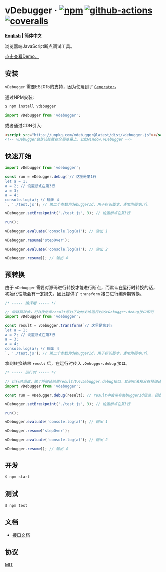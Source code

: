 # vDebugger &middot; [![npm](https://img.shields.io/npm/v/vdebugger.svg?style=flat-square)](https://www.npmjs.com/package/vdebugger) [![github-actions](https://img.shields.io/github/workflow/status/wechatjs/vdebugger/Coverage.svg?style=flat-square)](https://github.com/wechatjs/vdebugger/actions/workflows/coverage.yml) [![coveralls](https://img.shields.io/coveralls/github/wechatjs/vdebugger.svg?style=flat-square)](https://coveralls.io/github/wechatjs/vdebugger)

**[English](./README.md) | 简体中文**

浏览器端JavaScript断点调试工具。

[点击查看Demo。](https://jsbin.com/jibezuvohe/edit?js,console)

## 安装

`vDebugger` 需要ES2015的支持，因为使用到了 [`Generator`](https://developer.mozilla.org/zh-CN/docs/Web/JavaScript/Reference/Global_Objects/Generator)。

通过NPM安装:

```bash
$ npm install vdebugger
```

```js
import vDebugger from 'vdebugger';
```

或者通过CDN引入:

```html
<script src="https://unpkg.com/vdebugger@latest/dist/vdebugger.js"></script>
<!-- vDebugger会默认挂载在全局变量上，比如window.vDebugger -->
```

## 快速开始

```js
import vDebugger from 'vdebugger';

const run = vDebugger.debug(`// 这里是第1行
let a = 1;
a = 2; // 设置断点在第3行
a = 3;
a = 4;
console.log(a); // 输出 4
`, './test.js'); // 第二个参数为debuggerId，用于标识脚本，通常为脚本url

vDebugger.setBreakpoint('./test.js', 3); // 设置断点在第3行

run();

vDebugger.evaluate('console.log(a)'); // 输出 1

vDebugger.resume('stepOver');

vDebugger.evaluate('console.log(a)'); // 输出 2

vDebugger.resume(); // 输出 4
```

## 预转换

由于 `vDebugger` 需要对源码进行转换才能进行断点，而默认在运行时转换的话，初始化性能会有一定损失，因此提供了 `transform` 接口进行编译期转换。

```js
/* ----- 编译期 ----- */

// 编译期转换，将转换结果result原封不动地交给运行时的vDebugger.debug接口即可
import vDebugger from 'vdebugger';

const result = vDebugger.transform(`// 这里是第1行
let a = 1;
a = 2; // 设置断点在第3行
a = 3;
a = 4;
console.log(a); // 输出 4
`, './test.js'); // 第二个参数为debuggerId，用于标识脚本，通常为脚本url
```

拿到转换结果 `result` 后，在运行时传入 `vDebugger.debug` 接口。


```js
/* ----- 运行时 ----- */

// 运行时调试，除了将编译结果result传入vDebugger.debug接口，其他用法和没有预编译时保持一致
import vDebugger from 'vdebugger';

const run = vDebugger.debug(result); // result中会带有debuggerId信息，因此第2个参数可选

vDebugger.setBreakpoint('./test.js', 3); // 设置断点在第3行

run();

vDebugger.evaluate('console.log(a)'); // 输出 1

vDebugger.resume('stepOver');

vDebugger.evaluate('console.log(a)'); // 输出 2

vDebugger.resume(); // 输出 4
```

## 开发

```bash
$ npm start
```

## 测试

```bash
$ npm test
```

## 文档

- [接口文档](./docs/API_CN.md)

## 协议

[MIT](./LICENSE)
